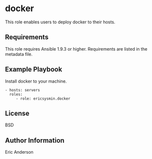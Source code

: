 docker
=========

This role enables users to deploy docker to their hosts.

Requirements
------------

This role requires Ansible 1.9.3 or higher. Requirements are listed in the metadata file.


Example Playbook
----------------

Install docker to your machine.

    - hosts: servers
      roles:
         - role: ericsysmin.docker

License
-------

BSD

Author Information
------------------

Eric Anderson
